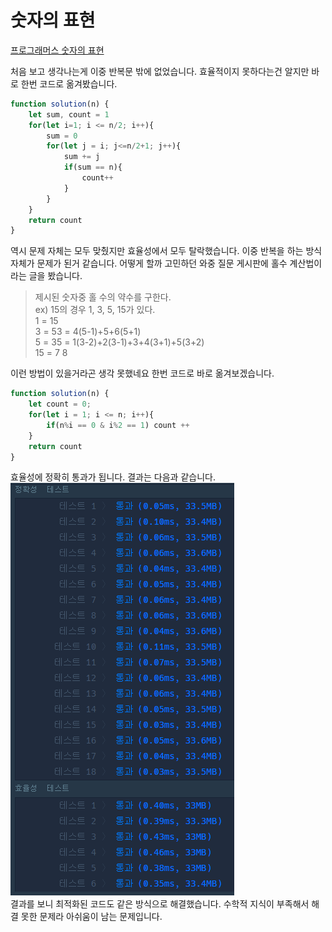 # 숫자의 표현  
[프로그래머스 숫자의 표현](https://school.programmers.co.kr/learn/courses/30/lessons/12924)  

처음 보고 생각나는게 이중 반복문 밖에 없었습니다. 효율적이지 못하다는건 알지만 바로 한번 코드로 옮겨봤습니다.  
```js
function solution(n) {
    let sum, count = 1
    for(let i=1; i <= n/2; i++){
        sum = 0
        for(let j = i; j<=n/2+1; j++){
            sum += j
            if(sum == n){
                count++
            }
        }
    }
    return count
}
```  

역시 문제 자체는 모두 맞췄지만 효율성에서 모두 탈락했습니다. 이중 반복을 하는 방식 자체가 문제가 된거 같습니다. 어떻게 할까 고민하던 와중 질문 게시판에 홀수 계산법이라는 글을 봤습니다.  

> 제시된 숫자중 홀 수의 약수를 구한다.  
> ex) 15의 경우 1, 3, 5, 15가 있다.  
> 1 = 15  
> 3 = 53 = 4(5-1)+5+6(5+1)  
> 5 = 35 = 1(3-2)+2(3-1)+3+4(3+1)+5(3+2)  
> 15 = 7 8  

이런 방법이 있을거라곤 생각 못했네요 한번 코드로 바로 옮겨보겠습니다.  
```js
function solution(n) {
    let count = 0;
    for(let i = 1; i <= n; i++){
        if(n%i == 0 & i%2 == 1) count ++
    }
    return count
}
```  
효율성에 정확히 통과가 됩니다. 결과는 다음과 같습니다.  
![숫자의_표현_결과](/img/%EC%88%AB%EC%9E%90%EC%9D%98%20%ED%91%9C%ED%98%84%20%EA%B2%B0%EA%B3%BC.PNG)  
결과를 보니 최적화된 코드도 같은 방식으로 해결했습니다. 수학적 지식이 부족해서 해결 못한 문제라 아쉬움이 남는 문제입니다.  